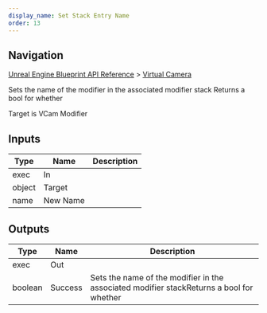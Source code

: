 ```yaml
---
display_name: Set Stack Entry Name
order: 13
---
```

## Navigation

[Unreal Engine Blueprint API Reference](https://dev.epicgames.com/documentation/en-us/unreal-engine/BlueprintAPI) > [Virtual Camera](https://dev.epicgames.com/documentation/en-us/unreal-engine/BlueprintAPI/VirtualCamera_1)

Sets the name of the modifier in the associated modifier stack
Returns a bool for whether

Target is VCam Modifier

## Inputs

| Type | Name | Description |
| --- | --- | --- |
| exec | In |  |
| object | Target |  |
| name | New Name |  |

## Outputs

| Type | Name | Description |
| --- | --- | --- |
| exec | Out |  |
| boolean | Success | Sets the name of the modifier in the associated modifier stackReturns a bool for whether |
